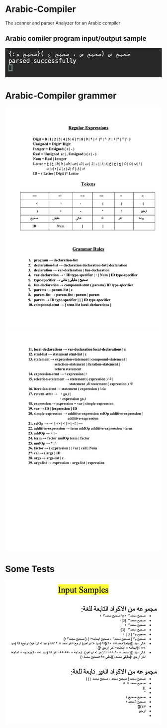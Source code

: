 # Arabic-Compiler
The scanner and parser Analyzer for an Arabic compiler
## Arabic comiler program input/output sample
![Programe Samle](Sample.png)
# Arabic-Compiler grammer
![Grammer1](grammer1.png)
<br/>
![Grammer2](grammer2.png)
# Some Tests
![Samples of parsed and un-parsed codes](Tests.png)
